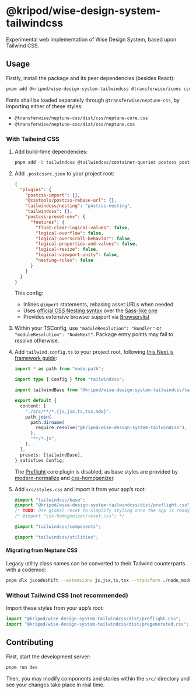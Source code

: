 # @kripod/wise-design-system-tailwindcss

Experimental web implementation of Wise Design System, based upon Tailwind CSS.

## Usage

Firstly, install the package and its peer dependencies (besides React):

```sh
pnpm add @kripod/wise-design-system-tailwindcss @transferwise/icons css-homogenizer
```

Fonts shall be loaded separately through `@transferwise/neptune-css`, by importing either of these styles:

- `@transferwise/neptune-css/dist/css/neptune-core.css`
- `@transferwise/neptune-css/dist/css/neptune.css`

### With Tailwind CSS

1. Add build-time dependencies:

   ```sh
   pnpm add -D tailwindcss @tailwindcss/container-queries postcss postcss-import @csstools/postcss-rebase-url postcss-preset-env
   ```

2. Add `.postcssrc.json` to your project root:

   ```json
   {
     "plugins": {
       "postcss-import": {},
       "@csstools/postcss-rebase-url": {},
       "tailwindcss/nesting": "postcss-nesting",
       "tailwindcss": {},
       "postcss-preset-env": {
         "features": {
           "float-clear-logical-values": false,
           "logical-overflow": false,
           "logical-overscroll-behavior": false,
           "logical-properties-and-values": false,
           "logical-resize": false,
           "logical-viewport-units": false,
           "nesting-rules": false
         }
       }
     }
   }
   ```

   This config:

   - Inlines `@import` statements, rebasing asset URLs when needed
   - Uses [official CSS Nesting syntax](https://github.com/csstools/postcss-plugins/tree/main/plugins/postcss-nesting) over the [Sass-like one](https://github.com/postcss/postcss-nested)
   - Provides extensive browser support via [Browserslist](https://github.com/browserslist/browserslist)

3. Within your TSConfig, use `"moduleResolution": "Bundler"` or `"moduleResolution": "NodeNext"`. Package entry points may fail to resolve otherwise.

4. Add `tailwind.config.ts` to your project root, following [this Next.js framework guide](https://tailwindcss.com/docs/guides/nextjs):

   ```ts
   import * as path from "node:path";

   import type { Config } from "tailwindcss";

   import tailwindBase from "@kripod/wise-design-system-tailwindcss/tailwind-base";

   export default {
     content: [
       "./src/**/*.{js,jsx,ts,tsx,mdx}",
       path.join(
         path.dirname(
           require.resolve("@kripod/wise-design-system-tailwindcss"),
         ),
         "**/*.js",
       ),
     ],
     presets: [tailwindBase],
   } satisfies Config;
   ```

   The [Preflight](https://tailwindcss.com/docs/preflight) core plugin is disabled, as base styles are provided by [modern-normalize](https://github.com/sindresorhus/modern-normalize) and [css-homogenizer](https://github.com/kripod/css-homogenizer).

5. Add `src/styles.css` and import it from your app’s root:

   ```css
   @import "tailwindcss/base";
   @import "@kripod/wise-design-system-tailwindcss/dist/preflight.css";
   /* TODO: Use global reset to simplify styling once the app is ready for it */
   /* @import "css-homogenizer/reset.css"; */

   @import "tailwindcss/components";

   @import "tailwindcss/utilities";
   ```

#### Migrating from Neptune CSS

Legacy utility class names can be converted to their Tailwind counterparts with a codemod:

```sh
pnpm dlx jscodeshift --extensions js,jsx,ts,tsx --transform ./node_modules/@kripod/wise-design-system-tailwindcss/codemods/neptune-css-utilities-to-tailwind.ts ./src/
```

### Without Tailwind CSS (not recommended)

Import these styles from your app’s root:

```ts
import "@kripod/wise-design-system-tailwindcss/dist/preflight.css";
import "@kripod/wise-design-system-tailwindcss/dist/pregenerated.css";
```

## Contributing

First, start the development server:

```sh
pnpm run dev
```

Then, you may modify components and stories within the `src/` directory and see your changes take place in real time.
